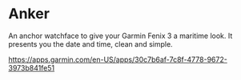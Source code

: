 # Anker
An anchor watchface to give your Garmin Fenix 3 a maritime look. It presents you the date and time, clean and simple.

https://apps.garmin.com/en-US/apps/30c7b6af-7c8f-4778-9672-3973b841fe51
